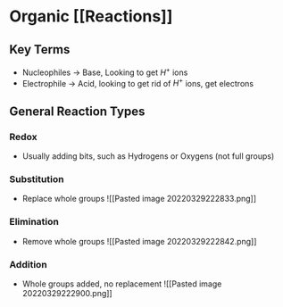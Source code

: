 # Organic [[Reactions]]
## Key Terms
- Nucleophiles -> Base, Looking to get $H^+$ ions
- Electrophile -> Acid, looking to get rid of $H^+$ ions, get electrons
## General Reaction Types
### Redox
- Usually adding bits, such as Hydrogens or Oxygens (not full groups)
### Substitution
- Replace whole groups
![[Pasted image 20220329222833.png]]
### Elimination
- Remove whole groups
![[Pasted image 20220329222842.png]]
### Addition
- Whole groups added, no replacement
![[Pasted image 20220329222900.png]]